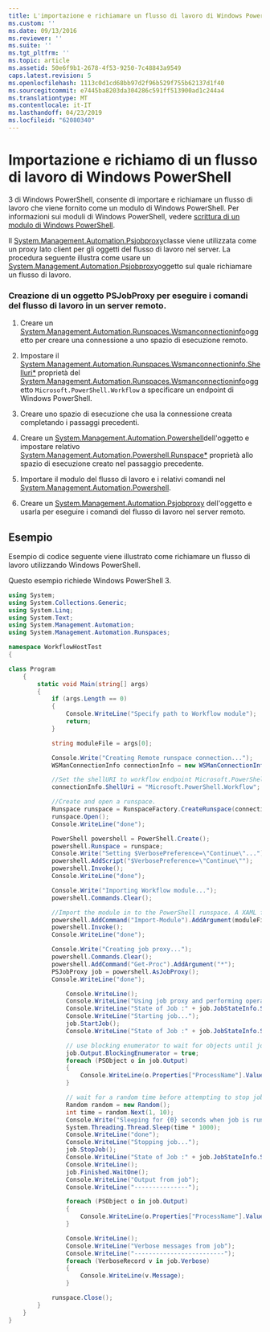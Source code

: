 ```yaml
---
title: L'importazione e richiamare un flusso di lavoro di Windows PowerShell | Microsoft Docs
ms.custom: ''
ms.date: 09/13/2016
ms.reviewer: ''
ms.suite: ''
ms.tgt_pltfrm: ''
ms.topic: article
ms.assetid: 50e6f9b1-2678-4f53-9250-7c48843a9549
caps.latest.revision: 5
ms.openlocfilehash: 1113c0d1cd68bb97d2f96b529f755b62137d1f40
ms.sourcegitcommit: e7445ba8203da304286c591ff513900ad1c244a4
ms.translationtype: MT
ms.contentlocale: it-IT
ms.lasthandoff: 04/23/2019
ms.locfileid: "62080340"
---
```

# <a name="importing-and-invoking-a-windows-powershell-workflow"></a>Importazione e richiamo di un flusso di lavoro di Windows PowerShell

3 di Windows PowerShell, consente di importare e richiamare un flusso di lavoro che viene fornito come un modulo di Windows PowerShell. Per informazioni sui moduli di Windows PowerShell, vedere [scrittura di un modulo di Windows PowerShell](../module/writing-a-windows-powershell-module.md).

Il [System.Management.Automation.Psjobproxy](/dotnet/api/System.Management.Automation.PSJobProxy)classe viene utilizzata come un proxy lato client per gli oggetti del flusso di lavoro nel server. La procedura seguente illustra come usare un [System.Management.Automation.Psjobproxy](/dotnet/api/System.Management.Automation.PSJobProxy)oggetto sul quale richiamare un flusso di lavoro.

### <a name="creating-a-psjobproxy-object-to-execute-workflow-commands-on-a-remote-server"></a>Creazione di un oggetto PSJobProxy per eseguire i comandi del flusso di lavoro in un server remoto.

1. Creare un [System.Management.Automation.Runspaces.Wsmanconnectioninfo](/dotnet/api/System.Management.Automation.Runspaces.WSManConnectionInfo)oggetto per creare una connessione a uno spazio di esecuzione remoto.

2. Impostare il [System.Management.Automation.Runspaces.Wsmanconnectioninfo.Shelluri*](/dotnet/api/System.Management.Automation.Runspaces.WSManConnectionInfo.ShellUri) proprietà del [System.Management.Automation.Runspaces.Wsmanconnectioninfo](/dotnet/api/System.Management.Automation.Runspaces.WSManConnectionInfo)oggetto `Microsoft.PowerShell.Workflow` a specificare un endpoint di Windows PowerShell.

3. Creare uno spazio di esecuzione che usa la connessione creata completando i passaggi precedenti.

4. Creare un [System.Management.Automation.Powershell](/dotnet/api/System.Management.Automation.PowerShell)dell'oggetto e impostare relativo [System.Management.Automation.Powershell.Runspace*](/dotnet/api/System.Management.Automation.PowerShell.Runspace) proprietà allo spazio di esecuzione creato nel passaggio precedente.

5. Importare il modulo del flusso di lavoro e i relativi comandi nel [System.Management.Automation.Powershell](/dotnet/api/System.Management.Automation.PowerShell).

6. Creare un [System.Management.Automation.Psjobproxy](/dotnet/api/System.Management.Automation.PSJobProxy) dell'oggetto e usarla per eseguire i comandi del flusso di lavoro nel server remoto.

## <a name="example"></a>Esempio

Esempio di codice seguente viene illustrato come richiamare un flusso di lavoro utilizzando Windows PowerShell.

Questo esempio richiede Windows PowerShell 3.

```csharp
using System;
using System.Collections.Generic;
using System.Linq;
using System.Text;
using System.Management.Automation;
using System.Management.Automation.Runspaces;

namespace WorkflowHostTest
{

class Program
    {
        static void Main(string[] args)
        {
            if (args.Length == 0)
            {
                Console.WriteLine("Specify path to Workflow module");
                return;
            }

            string moduleFile = args[0];

            Console.Write("Creating Remote runspace connection...");
            WSManConnectionInfo connectionInfo = new WSManConnectionInfo();

            //Set the shellURI to workflow endpoint Microsoft.PowerShell.Workflow
            connectionInfo.ShellUri = "Microsoft.PowerShell.Workflow";

            //Create and open a runspace.
            Runspace runspace = RunspaceFactory.CreateRunspace(connectionInfo);
            runspace.Open();
            Console.WriteLine("done");

            PowerShell powershell = PowerShell.Create();
            powershell.Runspace = runspace;
            Console.Write("Setting $VerbosePreference=\"Continue\"...");
            powershell.AddScript("$VerbosePreference=\"Continue\"");
            powershell.Invoke();
            Console.WriteLine("done");

            Console.Write("Importing Workflow module...");
            powershell.Commands.Clear();

            //Import the module in to the PowerShell runspace. A XAML file could also be imported directly by using Import-Module.
            powershell.AddCommand("Import-Module").AddArgument(moduleFile);
            powershell.Invoke();
            Console.WriteLine("done");

            Console.Write("Creating job proxy...");
            powershell.Commands.Clear();
            powershell.AddCommand("Get-Proc").AddArgument("*");
            PSJobProxy job = powershell.AsJobProxy();
            Console.WriteLine("done");

                Console.WriteLine();
                Console.WriteLine("Using job proxy and performing operations...");
                Console.WriteLine("State of Job :" + job.JobStateInfo.State.ToString());
                Console.WriteLine("Starting job...");
                job.StartJob();
                Console.WriteLine("State of Job :" + job.JobStateInfo.State.ToString());

                // use blocking enumerator to wait for objects until job finishes
                job.Output.BlockingEnumerator = true;
                foreach (PSObject o in job.Output)
                {
                    Console.WriteLine(o.Properties["ProcessName"].Value.ToString());
                }

                // wait for a random time before attempting to stop job
                Random random = new Random();
                int time = random.Next(1, 10);
                Console.Write("Sleeping for {0} seconds when job is running on another thread...", time);
                System.Threading.Thread.Sleep(time * 1000);
                Console.WriteLine("done");
                Console.WriteLine("Stopping job...");
                job.StopJob();
                Console.WriteLine("State of Job :" + job.JobStateInfo.State.ToString());
                Console.WriteLine();
                job.Finished.WaitOne();
                Console.WriteLine("Output from job");
                Console.WriteLine("---------------");

                foreach (PSObject o in job.Output)
                {
                    Console.WriteLine(o.Properties["ProcessName"].Value.ToString());
                }

                Console.WriteLine();
                Console.WriteLine("Verbose messages from job");
                Console.WriteLine("-------------------------");
                foreach (VerboseRecord v in job.Verbose)
                {
                    Console.WriteLine(v.Message);
                }

            runspace.Close();
        }
    }
}

```